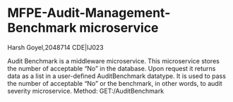 # MFPE-Audit-Management-Benchmark microservice

Harsh Goyel,2048714
CDE|IJ023

Audit Benchmark is a middleware microservice.
This microservice stores the number of acceptable “No” in the database.
Upon request it returns data as a list in a user-defined AuditBenchmark datatype.
It is used to pass the number of  acceptable “No” or the benchmark, in other words, to audit severity microservice.
Method:
GET:/AuditBenchmark


